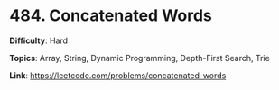 # 484. Concatenated Words

**Difficulty**: Hard

**Topics**: Array, String, Dynamic Programming, Depth-First Search, Trie

**Link**: https://leetcode.com/problems/concatenated-words
